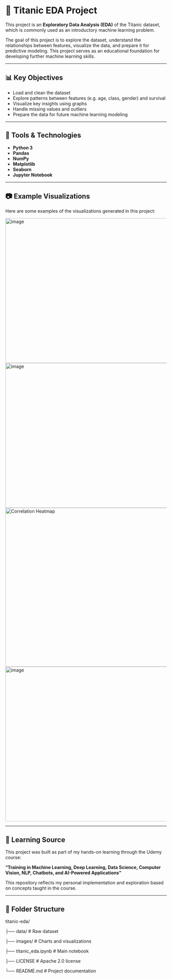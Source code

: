 # 🚢 Titanic EDA Project

This project is an **Exploratory Data Analysis (EDA)** of the Titanic dataset, which is commonly used as an introductory machine learning problem.

The goal of this project is to explore the dataset, understand the relationships between features, visualize the data, and prepare it for predictive modeling. This project serves as an educational foundation for developing further machine learning skills.

---

## 📊 Key Objectives

- Load and clean the dataset
- Explore patterns between features (e.g. age, class, gender) and survival
- Visualize key insights using graphs
- Handle missing values and outliers
- Prepare the data for future machine learning modeling

---

## 🧰 Tools & Technologies

- **Python 3**
- **Pandas**
- **NumPy**
- **Matplotlib**
- **Seaborn**
- **Jupyter Notebook**

---

## 📷 Example Visualizations

Here are some examples of the visualizations generated in this project:

<img width="568" height="453" alt="image" src="https://github.com/user-attachments/assets/149b9ab1-163e-4072-bac4-72e500b4e28b" />

<img width="568" height="453" alt="image" src="https://github.com/user-attachments/assets/0d82ba39-0475-48af-947f-e99cd7290ca4" />

<img width="585" height="497" alt="Correlation Heatmap" src="https://github.com/user-attachments/assets/5a8746ae-163b-4efe-81d1-4174e996f7e7" />

<img width="565" height="484" alt="image" src="https://github.com/user-attachments/assets/657d6c90-d26a-4444-aa6c-8143547c6634" />

---

## 🧠 Learning Source

This project was built as part of my hands-on learning through the Udemy course:

**“Training in Machine Learning, Deep Learning, Data Science, Computer Vision, NLP, Chatbots, and AI-Powered Applications”**

This repository reflects my personal implementation and exploration based on concepts taught in the course.

---

## 📂 Folder Structure

titanic-eda/

├── data/ # Raw dataset

├── images/ # Charts and visualizations

├── titanic_eda.ipynb # Main notebook

├── LICENSE # Apache 2.0 license

└── README.md # Project documentation
